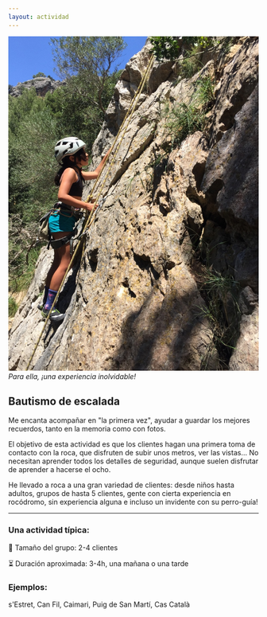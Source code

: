 ```yaml
---
layout: actividad
---
```


![Para ella, una experiencia inolvidable!](./../assets/img/bautismo.jpg)
*Para ella, ¡una experiencia inolvidable!*

## Bautismo de escalada

Me encanta acompañar en "la primera vez", ayudar a guardar los mejores recuerdos, tanto en la memoria como con fotos.

El objetivo de esta actividad es que los clientes hagan una primera toma de contacto con la roca, que disfruten de subir unos metros, ver las vistas... No necesitan aprender todos los detalles de seguridad, aunque suelen disfrutar de aprender a hacerse el ocho.

He llevado a roca a una gran variedad de clientes: desde niños hasta adultos, grupos de hasta 5 clientes, gente con cierta experiencia en rocódromo, sin experiencia alguna e incluso un invidente con su perro-guía!



* * *

### Una actividad típica:<br>
👥 Tamaño del grupo: 2-4 clientes

⏳ Duración aproximada: 3-4h, una mañana o una tarde

### Ejemplos:<br>
s'Estret, Can Fil, Caimari, Puig de San Martí, Cas Català

